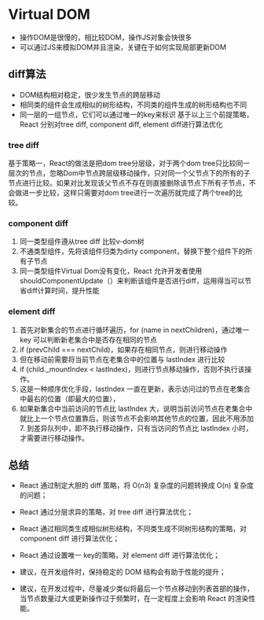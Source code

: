 # Virtual DOM

- 操作DOM是很慢的，相比较DOM，操作JS对象会快很多
- 可以通过JS来模拟DOM并且渲染，关键在于如何实现局部更新DOM
## diff算法
- DOM结构相对稳定，很少发生节点的跨层移动
- 相同类的组件会生成相似的树形结构，不同类的组件生成的树形结构也不同
- 同一层的一组节点，它们可以通过唯一的key来标识
基于以上三个前提策略，React 分别对tree diff, component diff, element diff进行算法优化

### tree diff

基于策略一，React的做法是把dom tree分层级，对于两个dom tree只比较同一层次的节点，忽略Dom中节点跨层级移动操作，只对同一个父节点下的所有的子节点进行比较。如果对比发现该父节点不存在则直接删除该节点下所有子节点，不会做进一步比较，这样只需要对dom tree进行一次遍历就完成了两个tree的比较。

### component diff
  1. 同一类型组件遵从tree diff 比较v-dom树
  2. 不通类型组件，先将该组件归类为dirty component，替换下整个组件下的所有子节点
  3. 同一类型组件Virtual Dom没有变化，React 允许开发者使用shouldComponentUpdate（）来判断该组件是否进行diff，运用得当可以节省diff计算时间，提升性能

### element diff

  1. 首先对新集合的节点进行循环遍历，for (name in nextChildren)，通过唯一 key 可以判断新老集合中是否存在相同的节点
  2. if (prevChild === nextChild)，如果存在相同节点，则进行移动操作
  3. 但在移动前需要将当前节点在老集合中的位置与 lastIndex 进行比较
  4. if (child._mountIndex < lastIndex)，则进行节点移动操作，否则不执行该操作。
  5. 这是一种顺序优化手段，lastIndex 一直在更新，表示访问过的节点在老集合中最右的位置（即最大的位置），
  6. 如果新集合中当前访问的节点比 lastIndex 大，说明当前访问节点在老集合中就比上一个节点位置靠后，则该节点不会影响其他节点的位置，因此不用添加 7. 到差异队列中，即不执行移动操作，只有当访问的节点比 lastIndex 小时，才需要进行移动操作。

## 总结
  - React 通过制定大胆的 diff 策略，将 O(n3) 复杂度的问题转换成 O(n) 复杂度的问题；

  - React 通过分层求异的策略，对 tree diff 进行算法优化；

  - React 通过相同类生成相似树形结构，不同类生成不同树形结构的策略，对 component diff 进行算法优化；

  - React 通过设置唯一 key的策略，对 element diff 进行算法优化；

  - 建议，在开发组件时，保持稳定的 DOM 结构会有助于性能的提升；

  - 建议，在开发过程中，尽量减少类似将最后一个节点移动到列表首部的操作，当节点数量过大或更新操作过于频繁时，在一定程度上会影响 React 的渲染性能。
